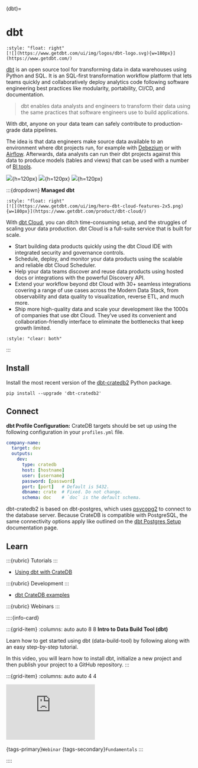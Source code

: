 (dbt)=

# dbt

```{div}
:style: "float: right"
[![](https://www.getdbt.com/ui/img/logos/dbt-logo.svg){w=180px}](https://www.getdbt.com/)
```

[dbt] is an open source tool for transforming data in data warehouses using Python and
SQL. It is an SQL-first transformation workflow platform that lets teams quickly and
collaboratively deploy analytics code following software engineering best practices
like modularity, portability, CI/CD, and documentation.

> dbt enables data analysts and engineers to transform their data using the same
> practices that software engineers use to build applications.

With dbt, anyone on your data team can safely contribute to production-grade data
pipelines.

The idea is that data engineers make source data available to an environment where
dbt projects run, for example with [Debezium](#debezium) or with [Airflow](#apache-airflow).
Afterwards, data analysts can run their dbt projects against this data to produce models
(tables and views) that can be used with a number of [BI tools](#bi-tools).

![](https://www.getdbt.com/ui/img/products/what-is-dbt-main-image.png){h=120px}
![](https://www.getdbt.com/ui/img/products/what-is-dbt-deploy.svg){h=120px}
![](https://www.getdbt.com/ui/img/products/what-is-dbt-eliminate-silos.svg){h=120px}

:::{dropdown} **Managed dbt**
```{div}
:style: "float: right"
[![](https://www.getdbt.com/ui/img/hero-dbt-cloud-features-2x5.png){w=180px}](https://www.getdbt.com/product/dbt-cloud/)
```

With [dbt Cloud], you can ditch time-consuming setup, and the struggles
of scaling your data production. dbt Cloud is a full-suite service that is built for
scale.

- Start building data products quickly using the dbt Cloud IDE with integrated security
  and governance controls.
- Schedule, deploy, and monitor your data products using the scalable and reliable dbt
  Cloud Scheduler.
- Help your data teams discover and reuse data products using hosted docs or integrations
  with the powerful Discovery API.
- Extend your workflow beyond dbt Cloud with 30+ seamless integrations covering a range
  of use cases across the Modern Data Stack, from observability and data quality to
  visualization, reverse ETL, and much more.
- Ship more high-quality data and scale your development like the 1000s of companies that
  use dbt Cloud. They’ve used its convenient and collaboration-friendly interface to
  eliminate the bottlenecks that keep growth limited.

```{div}
:style: "clear: both"
```
:::


## Install
Install the most recent version of the [dbt-cratedb2] Python package.
```shell
pip install --upgrade 'dbt-cratedb2'
```


## Connect
**dbt Profile Configuration:** CrateDB targets should be set up using the
following configuration in your `profiles.yml` file.
```yaml
company-name:
  target: dev
  outputs:
    dev:
      type: cratedb
      host: [hostname]
      user: [username]
      password: [password]
      port: [port]   # Default is 5432.
      dbname: crate  # Fixed. Do not change.
      schema: doc    # `doc` is the default schema.
```
dbt-cratedb2 is based on dbt-postgres, which uses [psycopg2] to connect to
the database server.
Because CrateDB is compatible with PostgreSQL, the same connectivity
options apply like outlined on the [dbt Postgres Setup] documentation
page.


## Learn

:::{rubric} Tutorials
:::
- [Using dbt with CrateDB]

:::{rubric} Development
:::
- [dbt CrateDB examples]


:::{rubric} Webinars
:::

::::{info-card}

:::{grid-item}
:columns: auto auto 8 8
**Intro to Data Build Tool (dbt)**

Learn how to get started using dbt (data-build-tool) by following along
with an easy step-by-step tutorial.

In this video, you will learn how to install dbt, initialize a new project
and then publish your project to a GitHub repository.
:::

:::{grid-item}
:columns: auto auto 4 4

<iframe width="240" src="https://www.youtube-nocookie.com/embed/5rNquRnNb4E" title="YouTube video player" frameborder="0" allow="accelerometer; autoplay; clipboard-write; encrypted-media; gyroscope; picture-in-picture; web-share" allowfullscreen></iframe>
&nbsp;

{tags-primary}`Webinar`
{tags-secondary}`Fundamentals`
:::

::::



[dbt]: https://www.getdbt.com/
[dbt-cratedb2]: https://pypi.org/project/dbt-cratedb2/
[dbt Cloud]: https://www.getdbt.com/product/dbt-cloud/
[dbt Postgres Setup]: https://docs.getdbt.com/docs/core/connect-data-platform/postgres-setup
[Using dbt with CrateDB]: https://community.cratedb.com/t/using-dbt-with-cratedb/1566
[dbt CrateDB examples]: https://github.com/crate/cratedb-examples/tree/main/framework/dbt/
[psycopg2]: https://pypi.org/project/psycopg2/
